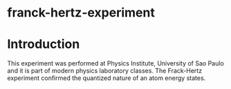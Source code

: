 # franck-hertz-experiment


# **Introduction**

This experiment was performed at Physics Institute, University of Sao Paulo and it is part of modern physics laboratory classes.
The Frack-Hertz experiment confirmed the  quantized nature of an atom energy states. 

